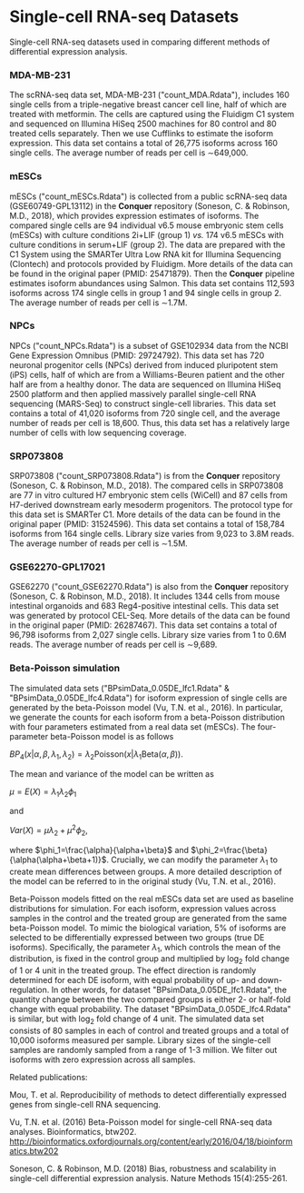 # Single-cell RNA-seq Datasets
Single-cell RNA-seq datasets used in comparing different methods of differential expression analysis.

### MDA-MB-231 
The scRNA-seq data set, MDA-MB-231 ("count_MDA.Rdata"), includes 160 single cells from a triple-negative breast cancer cell line, half of which are treated with metformin. The cells are captured using the Fluidigm C1 system and sequenced on Illumina HiSeq 2500 machines for 80 control and 80 treated cells separately. Then we use Cufflinks to estimate the isoform expression. This data set contains a total of 26,775 isoforms across 160 single cells. The average number of reads per cell is $\sim$649,000. 

### mESCs
mESCs ("count_mESCs.Rdata") is collected from a public scRNA-seq data (GSE60749-GPL13112) in the **Conquer** repository (Soneson, C. & Robinson, M.D., 2018), which provides expression estimates of isoforms. The compared single cells are 94 individual v6.5 mouse embryonic stem cells (mESCs) with culture conditions 2i+LIF (group 1) *vs.* 174 v6.5 mESCs with culture conditions in serum+LIF (group 2). The data are prepared with the C1 System using the SMARTer Ultra Low RNA kit for Illumina Sequencing (Clontech) and protocols provided by Fluidigm. More details of the data can be found in the original paper (PMID: 25471879). Then the **Conquer** pipeline estimates isoform abundances using Salmon. This data set contains 112,593 isoforms across 174 single cells in group 1 and 94 single cells in group 2. The average number of reads per cell is $\sim$1.7M.

### NPCs
NPCs ("count_NPCs.Rdata") is a subset of GSE102934 data from the NCBI Gene Expression Omnibus (PMID: 29724792). This data set has 720 neuronal progenitor cells (NPCs) derived from induced pluripotent stem (iPS) cells, half of which are from a Williams-Beuren patient and the other half are from a healthy donor. The data are sequenced on Illumina HiSeq 2500 platform and then applied massively parallel single-cell RNA sequencing (MARS-Seq) to construct single-cell libraries. This data set contains a total of 41,020 isoforms from 720 single cell, and the average number of reads per cell is 18,600. Thus, this data set has a relatively large number of cells with low sequencing coverage.

### SRP073808
SRP073808 ("count_SRP073808.Rdata") is from the **Conquer** repository (Soneson, C. & Robinson, M.D., 2018).
The compared cells in SRP073808 are 77 in vitro cultured H7 embryonic stem cells (WiCell) and 87 cells from H7-derived downstream early mesoderm progenitors. The protocol type for this data set is SMARTer C1. More details of the data can be found in the original paper (PMID: 31524596). This data set contains a total of 158,784 isoforms from 164 single cells. Library size varies from 9,023 to 3.8M reads. The average number of reads per cell is $\sim$1.5M.

### GSE62270-GPL17021
GSE62270 ("count_GSE62270.Rdata") is also from the **Conquer** repository (Soneson, C. & Robinson, M.D., 2018).
It includes 1344 cells from mouse intestinal organoids and 683 Reg4-positive intestinal cells. This data set was generated by protocol CEL-Seq.  More details of the data can be found in the original paper (PMID: 26287467). This data set contains a total of 96,798 isoforms from 2,027 single cells. Library size varies from 1 to 0.6M reads. The average number of reads per cell is $\sim$9,689.

### Beta-Poisson simulation

The simulated data sets ("BPsimData_0.05DE_lfc1.Rdata" & "BPsimData_0.05DE_lfc4.Rdata") for isoform expression of single cells are generated by the beta-Poisson model (Vu, T.N. et al., 2016). In particular, we generate the counts for each isoform from a beta-Poisson distribution with four parameters estimated from a real data set (mESCs). The four-parameter beta-Poisson model is as follows

$BP_4(x|\alpha,\beta,\lambda_1,\lambda_2 ) = \lambda_2 \mbox{Poisson}(x|\lambda_1 \mbox{Beta}(\alpha,\beta)).$

The mean and variance of the model can be written as

$\mu = E(X)=\lambda_1\lambda_2 \phi_1$

and

$Var(X)=\mu \lambda_2 + \mu^2 \phi_2$,

where $\phi_1=\frac{\alpha}{\alpha+\beta}$ and 
$\phi_2=\frac{\beta}{\alpha(\alpha+\beta+1)}$. Crucially, we can modify the parameter $\lambda_1$ to create mean differences between groups. A more detailed description of the model can be referred to in the original study (Vu, T.N. et al., 2016).

Beta-Poisson models fitted on the real mESCs data set are used as baseline distributions for simulation. For each isoform, expression values across samples in the control and the treated group are generated from the same beta-Poisson model. To mimic the biological variation, 5\% of isoforms are selected to be differentially expressed between two groups (true DE isoforms). Specifically, the parameter $\lambda_1$, which controls the mean of the distribution, is fixed in the control group and multiplied by $\log_2$ fold change of 1 or 4 unit in the treated group. The effect direction is randomly determined for each DE isoform, with equal probability of up- and down-regulation. In other words, for dataset "BPsimData_0.05DE_lfc1.Rdata", the quantity change between the two compared groups is either 2- or half-fold change with equal probability. The dataset "BPsimData_0.05DE_lfc4.Rdata" is similar, but with $\log_2$ fold change of 4 unit. The simulated data set consists of 80 samples in each of control and treated groups and a total of 10,000 isoforms measured per sample. Library sizes of the single-cell samples are randomly sampled from a range of 1-3 million. 
We filter out isoforms with zero expression across all samples. 

Related publications: 

Mou, T. et al. Reproducibility of methods to detect differentially expressed genes from  single-cell RNA sequencing.

Vu, T.N. et al. (2016) Beta-Poisson model for single-cell RNA-seq data analyses. Bioinformatics, btw202. http://bioinformatics.oxfordjournals.org/content/early/2016/04/18/bioinformatics.btw202

Soneson, C. & Robinson, M.D. (2018) Bias, robustness and scalability in single-cell differential expression analysis. Nature Methods 15(4):255-261.
